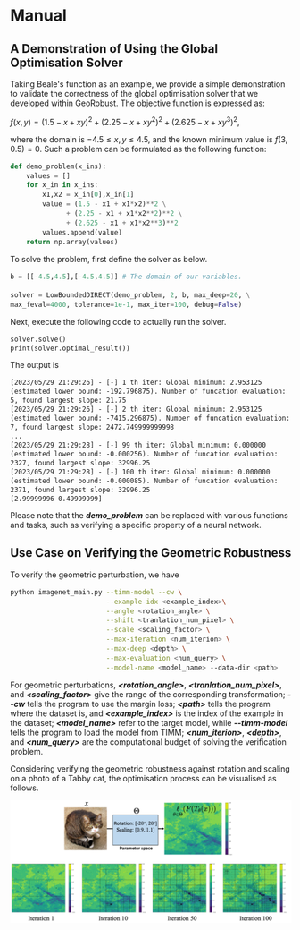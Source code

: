 # Manual


## A Demonstration of Using the Global Optimisation Solver
Taking Beale's function as an example, we provide a simple demonstration to validate the correctness of the global optimisation solver that we developed within GeoRobust. The objective function is expressed as:

$f(x,y) = (1.5 - x+xy)^2 + (2.25-x+xy^2)^2 + (2.625 - x +xy^3)^2,$

where the domain is $-4.5\leq x,y\leq4.5$, and the known minimum value is $f(3,0.5)=0$.
Such a problem can be formulated as the following function:
```python
def demo_problem(x_ins):
    values = []
    for x_in in x_ins:
        x1,x2 = x_in[0],x_in[1]
        value = (1.5 - x1 + x1*x2)**2 \
              + (2.25 - x1 + x1*x2**2)**2 \
              + (2.625 - x1 + x1*x2**3)**2
        values.append(value)
    return np.array(values)
```


To solve the problem, first define the solver as below.
```python
b = [[-4.5,4.5],[-4.5,4.5]] # The domain of our variables.

solver = LowBoundedDIRECT(demo_problem, 2, b, max_deep=20, \
max_feval=4000, tolerance=1e-1, max_iter=100, debug=False)
```
Next, execute the following code to actually run the solver.
```
solver.solve()
print(solver.optimal_result())
```
The output is 
```
[2023/05/29 21:29:26] - [-] 1 th iter: Global minimum: 2.953125 (estimated lower bound: -192.796875). Number of funcation evaluation: 5, found largest slope: 21.75
[2023/05/29 21:29:26] - [-] 2 th iter: Global minimum: 2.953125 (estimated lower bound: -7415.296875). Number of funcation evaluation: 7, found largest slope: 2472.749999999998
...
[2023/05/29 21:29:28] - [-] 99 th iter: Global minimum: 0.000000 (estimated lower bound: -0.000256). Number of funcation evaluation: 2327, found largest slope: 32996.25
[2023/05/29 21:29:28] - [-] 100 th iter: Global minimum: 0.000000 (estimated lower bound: -0.000085). Number of funcation evaluation: 2371, found largest slope: 32996.25
[2.99999996 0.49999999]
```
Please note that the ***demo_problem*** can be replaced with various functions and tasks, such as verifying a specific property of a neural network.



## Use Case on Verifying the Geometric Robustness
To verify the geometric perturbation, we have 
```bash
python imagenet_main.py --timm-model --cw \
                        --example-idx <example_index>\
                        --angle <rotation_angle> \
                        --shift <tranlation_num_pixel> \
                        --scale <scaling_factor> \
                        --max-iteration <num_iterion> \
                        --max-deep <depth> \
                        --max-evaluation <num_query> \
                        --model-name <model_name> --data-dir <path>
```

For geometric perturbations, ***<rotation_angle>***, ***<tranlation_num_pixel>***, and ***<scaling_factor>*** give the range of the corresponding transformation;
***--cw*** tells the program to use the margin loss;
***\<path>*** tells the program where the dataset is, and ***<example_index>*** is the index of the example in the dataset; 
***<model_name>*** refer to the target model, while ***--timm-model*** tells the program to load the model from TIMM;
***<num_iterion>***, ***\<depth>***, and ***<num_query>*** are the computational budget of solving the verification problem.

Considering verifying the geometric robustness against rotation and scaling on a photo of a Tabby cat, the optimisation process can be visualised as follows.

<p align="center">
    <img src="figs/demo.png" width="700"\>
</p>